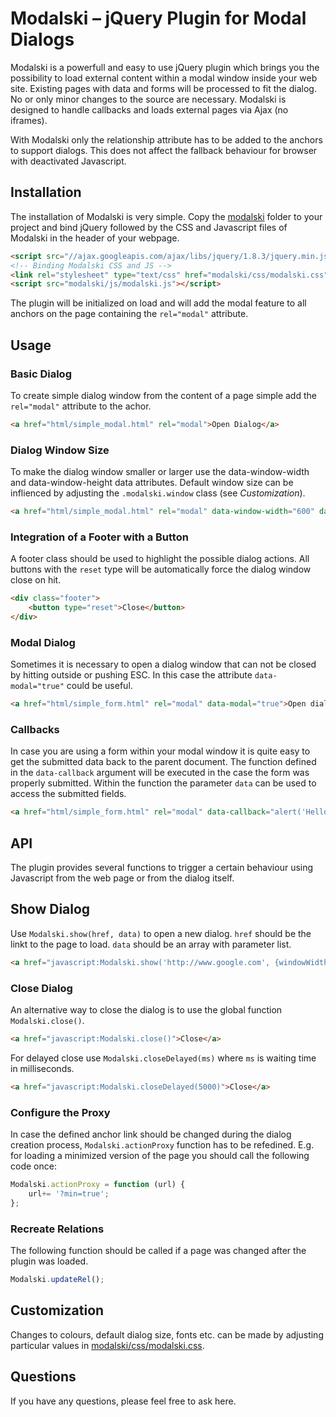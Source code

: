 # Modalski – jQuery Plugin for Modal Dialogs

Modalski is a powerfull and easy to use jQuery plugin which brings you the possibility to load external content within a modal window inside your web site. Existing pages with data and forms will be processed to fit the dialog. No or only minor changes to the source are necessary. Modalski is designed to handle callbacks and loads external pages via Ajax (no iframes).

With Modalski only the relationship attribute has to be added to the anchors to support dialogs. This does not affect the fallback behaviour for browser with deactivated Javascript.


## Installation

The installation of Modalski is very simple. Copy the [modalski](https://github.com/dimw/modalski/tree/master/modalski) folder to your project and bind jQuery followed by the CSS and Javascript files of Modalski in the header of your webpage.

```html
<script src="//ajax.googleapis.com/ajax/libs/jquery/1.8.3/jquery.min.js"></script>
<!-- Binding Modalski CSS and JS -->
<link rel="stylesheet" type="text/css" href="modalski/css/modalski.css" />
<script src="modalski/js/modalski.js"></script>
```

The plugin will be initialized on load and will add the modal feature to all anchors on the page containing the ``rel="modal"`` attribute.


## Usage

### Basic Dialog
To create simple dialog window from the content of a page simple add the ``rel="modal"`` attribute to the achor.

```html
<a href="html/simple_modal.html" rel="modal">Open Dialog</a>
```

### Dialog Window Size

To make the dialog window smaller or larger use the data-window-width and data-window-height data attributes. Default window size can be inflienced by adjusting the ``.modalski.window`` class (see *Customization*).

```html
<a href="html/simple_modal.html" rel="modal" data-window-width="600" data-window-height="400">Open dialog</a>
```    

### Integration of a Footer with a Button
A footer class should be used to highlight the possible dialog actions. All buttons with the ``reset`` type will be automatically force the dialog window close on hit.

```html
<div class="footer">
	<button type="reset">Close</button>
</div>
```

### Modal Dialog

Sometimes it is necessary to open a dialog window that can not be closed by hitting outside or pushing ESC. In this case the attribute ``data-modal="true"`` could be useful.

```html
<a href="html/simple_form.html" rel="modal" data-modal="true">Open dialog</a>
```

### Callbacks

In case you are using a form within your modal window it is quite easy to get the submitted data back to the parent document. The function defined in the ``data-callback`` argument will be executed in the case the form was properly submitted. Within the function the parameter ``data`` can be used to access the submitted fields.

```html
<a href="html/simple_form.html" rel="modal" data-callback="alert('Hello '+data['name']+'!');">Open dialog</a>
```

## API

The plugin provides several functions to trigger a certain behaviour using Javascript from the web page or from the dialog itself.

## Show Dialog

Use ``Modalski.show(href, data)`` to open a new dialog. ``href`` should be the linkt to the page to load. ``data`` should be an array with parameter list.

```html
<a href="javascript:Modalski.show('http://www.google.com', {windowWidth: 800})">Close</a>
```

### Close Dialog

An alternative way to close the dialog is to use the global function ``Modalski.close()``.

```html  
<a href="javascript:Modalski.close()">Close</a>
```

For delayed close use ``Modalski.closeDelayed(ms)`` where ``ms`` is waiting time in milliseconds.

```html
<a href="javascript:Modalski.closeDelayed(5000)">Close</a>
```

### Configure the Proxy

In case the defined anchor link should be changed during the dialog creation process, ``Modalski.actionProxy`` function has to be refedined. E.g. for loading a minimized version of the page you should call the following code once:

```js
Modalski.actionProxy = function (url) { 
	url+= '?min=true';
};
```

### Recreate Relations

The following function should be called if a page was changed after the plugin was loaded.

```js
Modalski.updateRel();
```

## Customization

Changes to colours, default dialog size, fonts etc. can be made by adjusting particular values in [modalski/css/modalski.css](https://github.com/dimw/modalski/blob/master/modalski/css/modalski.css).


## Questions

If you have any questions, please feel free to ask here.